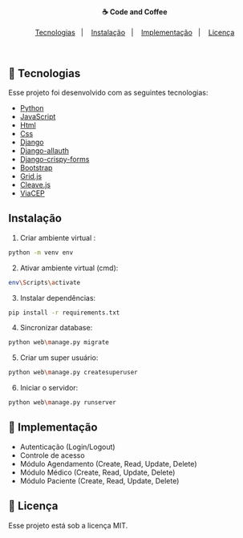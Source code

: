 <h4 align="center">
  ☕ Code and Coffee
</h4>

<p align="center">
  <a href="#rocket-tecnologias">Tecnologias</a>&nbsp;&nbsp;&nbsp;|&nbsp;&nbsp;&nbsp;
  <a href="#Instalação">Instalação</a>&nbsp;&nbsp;&nbsp;|&nbsp;&nbsp;&nbsp;
  <a href="#Implementação">Implementação</a>&nbsp;&nbsp;&nbsp;|&nbsp;&nbsp;&nbsp;
  <a href="#Licença">Licença</a>
</p>

<br>

## :rocket: Tecnologias

Esse projeto foi desenvolvido com as seguintes tecnologias:

- [Python](https://www.python.org/)
- [JavaScript](#)
- [Html](#)
- [Css](#)
- [Django](https://www.djangoproject.com/)
- [Django-allauth](https://github.com/pennersr/django-allauth)
- [Django-crispy-forms](https://github.com/django-crispy-forms/django-crispy-forms)
- [Bootstrap](https://facebook.github.io/react-native/)
- [Grid.js](https://gridjs.io/)
- [Cleave.js](https://github.com/nosir/cleave.js)
- [ViaCEP](https://viacep.com.br/)

## Instalação

1. Criar ambiente virtual :
```bash
python -m venv env
```

2. Ativar ambiente virtual (cmd):
```bash
env\Scripts\activate
```

3. Instalar dependências:
```bash
pip install -r requirements.txt
```

4. Sincronizar database:
```bash
python web\manage.py migrate
```

5. Criar um super usuário:
```bash
python web\manage.py createsuperuser
```

6. Iniciar o servidor:
```bash
python web\manage.py runserver
```

## 🔖 Implementação

- Autenticação (Login/Logout)
- Controle de acesso
- Módulo Agendamento (Create, Read, Update, Delete)
- Módulo Médico (Create, Read, Update, Delete)
- Módulo Paciente (Create, Read, Update, Delete)

## :memo: Licença

Esse projeto está sob a licença MIT.